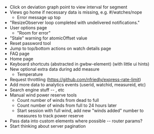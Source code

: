 - Click on deviation graph point to view interval for segment
- Views go home if necessary data is missing, e.g. #/watches/nope
	- Error message up top
- "ResizeObserver loop completed with undelivered notifications."
- User options page
	- "Room for error"
- "Stale" warning for atomicOffset value
- Reset password tool
- Jump to top/bottom actions on watch details page
- FAQ page
- Home page
- Keyboard shortcuts (abstracted in gwbw-element) (with little ui hints)
- New optional extra data during add measure
	- Temperature
- Request throttling (https://github.com/nfriedly/express-rate-limit)
- Add more data to analytics events (userid, watchid, measureid, etc)
- Search engine stuff -- <meta>, etc
- Manual wind power reserve tools
	- Count number of winds from dead to full
	- Count number of winds from full to 24 hours later
	- Start session with full wind, add new "winds added" number to measures to track power reserve
- Pass data into custom elements where possible -- router params?
- Start thinking about server pagination
